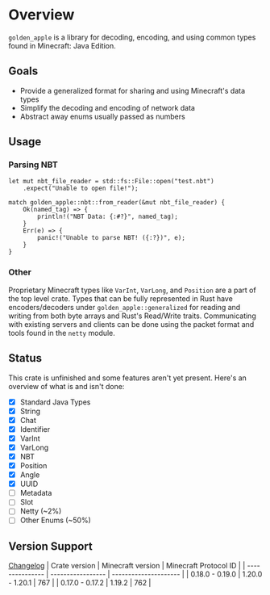 # Overview

`golden_apple` is a library for decoding, encoding, and using common types found in Minecraft: Java Edition.

## Goals

- Provide a generalized format for sharing and using Minecraft's data types
- Simplify the decoding and encoding of network data
- Abstract away enums usually passed as numbers

## Usage

### Parsing NBT

```rust, no_run
let mut nbt_file_reader = std::fs::File::open("test.nbt")
    .expect("Unable to open file!");

match golden_apple::nbt::from_reader(&mut nbt_file_reader) {
    Ok(named_tag) => {
        println!("NBT Data: {:#?}", named_tag);
    }
    Err(e) => {
        panic!("Unable to parse NBT! ({:?})", e);
    }
}
```

### Other

Proprietary Minecraft types like `VarInt`, `VarLong`, and `Position` are a part of the top level crate.
Types that can be fully represented in Rust have encoders/decoders under `golden_apple::generalized` for reading and writing from both byte arrays and Rust's Read/Write traits.
Communicating with existing servers and clients can be done using the packet format and tools found in the `netty` module.
<!-- TODO: put more real examples here, PLEASE. -->

## Status

This crate is unfinished and some features aren't yet present. Here's an overview of what is and isn't done:

- [X] Standard Java Types  
- [X] String  
- [X] Chat
- [X] Identifier
- [X] VarInt
- [X] VarLong
- [X] NBT  
- [X] Position
- [X] Angle
- [X] UUID
- [ ] Metadata
- [ ] Slot
- [ ] Netty (~2%)
- [ ] Other Enums (~50%)

## Version Support

[Changelog](changelog.md)
|  Crate version  | Minecraft version | Minecraft Protocol ID |
| --------------- | ----------------- | --------------------- |
| 0.18.0 - 0.19.0 | 1.20.0 - 1.20.1   | 767                   |
| 0.17.0 - 0.17.2 | 1.19.2            | 762                   |
